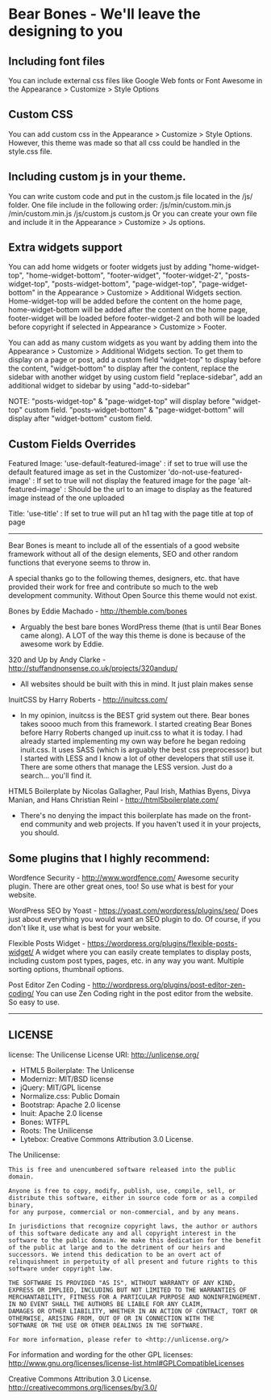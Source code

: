 
Bear Bones - We'll leave the designing to you
=============


Including font files
-------
You can include external css files like Google Web fonts or Font Awesome in the Appearance > Customize > Style Options

Custom CSS
-------
You can add custom css in the Appearance > Customize > Style Options. However, this theme was made so that all css could be handled in the style.css file.

Including custom js in your theme. 
-------
You can write custom code and put in the custom.js file located in the /js/ folder. One file include in the following order:
	/js/min/custom.min.js
	/min/custom.min.js
	/js/custom.js
	custom.js
Or you can create your own file and include it in the Appearance > Customize > Js options.

Extra widgets support
-------
You can add home widgets or footer widgets just by adding "home-widget-top", "home-widget-bottom", "footer-widget", "footer-widget-2", 
"posts-widget-top", "posts-widget-bottom", "page-widget-top", "page-widget-bottom" in the Appearance > Customize > Additional Widgets section. 
Home-widget-top will be added before the content on the home page, home-widget-bottom will be added after the content on the home page, 
footer-widget will be loaded before footer-widget-2 and both will be loaded before copyright if selected in Appearance > Customize > Footer.

You can add as many custom widgets as you want by adding them into the Appearance > Customize > Additional Widgets section. To get them to 
display on a page or post, add a custom field "widget-top" to display before the content, "widget-bottom" to display after the content, replace 
the sidebar with another widget by using custom field "replace-sidebar", add an additional widget to sidebar by using "add-to-sidebar"

NOTE: "posts-widget-top" & "page-widget-top" will display before "widget-top" custom field. "posts-widget-bottom" & "page-widget-bottom" will 
display after "widget-bottom" custom field.

Custom Fields Overrides
-------
Featured Image:
'use-default-featured-image' : if set to true will use the default featured image as set in the Customizer
'do-not-use-featured-image' : If set to true will not display the featured image for the page
'alt-featured-image' : Should be the url to an image to display as the featured image instead of the one uploaded

Title:
'use-title' : If set to true will put an h1 tag with the page title at top of page


*******************************

Bear Bones is meant to include all of the essentials of a good website framework without all of the design elements, SEO and other random 
functions that everyone seems to throw in.

A special thanks go to the following themes, designers, etc. that have provided their work for free and contribute so much to the web 
development community. Without Open Source this theme would not exist.

Bones by Eddie Machado - http://themble.com/bones
- Arguably the best bare bones WordPress theme (that is until Bear Bones came along). A LOT of the way this theme is done is because of 
the awesome work by Eddie. 

320 and Up by Andy Clarke - http://stuffandnonsense.co.uk/projects/320andup/
- All websites should be built with this in mind. It just plain makes sense

InuitCSS by Harry Roberts - http://inuitcss.com/
- In my opinion, inuitcss is the BEST grid system out there. Bear bones takes soooo much from this framework.  I started creating Bear Bones 
before Harry Roberts changed up inuit.css to what it is today. I had already started implementing my own way before he began redoing inuit.css. 
It uses SASS (which is arguably the best css preprocessor) but I started with LESS and I know a lot of other developers that still use it. 
There are some others that manage the LESS version. Just do a search... you'll find it.

HTML5 Boilerplate by Nicolas Gallagher, Paul Irish, Mathias Byens, Divya Manian, and Hans Christian Reinl - http://html5boilerplate.com/
- There's no denying the impact this boilerplate has made on the front-end community and web projects. If you haven't used it in your projects, you should.


Some plugins that I highly recommend:
-------

Wordfence Security - http://www.wordfence.com/
	Awesome security plugin. There are other great ones, too! So use what is best for your website.
	
WordPress SEO by Yoast - https://yoast.com/wordpress/plugins/seo/
	Does just about everything you would want an SEO plugin to do. Of course, if you don't like it, use what is best for your website.
	
Flexible Posts Widget - https://wordpress.org/plugins/flexible-posts-widget/
	A widget where you can easily create templates to display posts, including custom post types, pages, etc. in any way you want. Multiple 
	sorting options, thumbnail options. 

Post Editor Zen Coding - http://wordpress.org/plugins/post-editor-zen-coding/
	You can use Zen Coding right in the post editor from the website. So easy to use.

*******************************
LICENSE
-------

license: The Unilicense
License URI: http://unlicense.org/

* HTML5 Boilerplate: The Unlicense
* Modernizr: MIT/BSD license
* jQuery: MIT/GPL license
* Normalize.css: Public Domain
* Bootstrap: Apache 2.0 license
* Inuit: Apache 2.0 license
* Bones: WTFPL
* Roots: The Unilicense
* Lytebox: Creative Commons Attribution 3.0 License.


The Unilicense:

	This is free and unencumbered software released into the public domain.

	Anyone is free to copy, modify, publish, use, compile, sell, or distribute this software, either in source code form or as a compiled binary, 
	for any purpose, commercial or non-commercial, and by any means.

	In jurisdictions that recognize copyright laws, the author or authors of this software dedicate any and all copyright interest in the 
	software to the public domain. We make this dedication for the benefit of the public at large and to the detriment of our heirs and 
	successors. We intend this dedication to be an overt act of relinquishment in perpetuity of all present and future rights to this 
	software under copyright law.

	THE SOFTWARE IS PROVIDED "AS IS", WITHOUT WARRANTY OF ANY KIND,	EXPRESS OR IMPLIED, INCLUDING BUT NOT LIMITED TO THE WARRANTIES OF 
	MERCHANTABILITY, FITNESS FOR A PARTICULAR PURPOSE AND NONINFRINGEMENT.  IN NO EVENT SHALL THE AUTHORS BE LIABLE FOR ANY CLAIM, 
	DAMAGES OR OTHER LIABILITY, WHETHER IN AN ACTION OF CONTRACT, TORT OR OTHERWISE, ARISING FROM, OUT OF OR IN CONNECTION WITH THE 
	SOFTWARE OR THE USE OR OTHER DEALINGS IN THE SOFTWARE.

	For more information, please refer to <http://unlicense.org/>


For information and wording for the other GPL licenses:
	http://www.gnu.org/licenses/license-list.html#GPLCompatibleLicenses

Creative Commons Attribution 3.0 License.
	http://creativecommons.org/licenses/by/3.0/	



